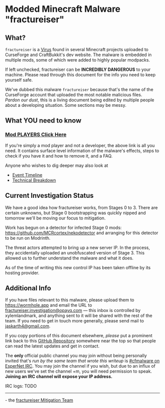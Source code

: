# Modded Minecraft Malware "fractureiser"

## What?
`fractureiser` is a [Virus](https://en.wikipedia.org/wiki/Computer_virus) found in several Minecraft projects uploaded to CurseForge and CraftBukkit's dev website. The malware is embedded in multiple mods, some of which were added to highly popular modpacks.

If left unchecked, fractureiser can be **INCREDIBLY DANGEROUS** to your machine. Please read through this document for the info you need to keep yourself safe.

We've dubbed this malware `fractureiser` because that's the name of the CurseForge account that uploaded the most notable malicious files.  
*Pardon our dust*, this is a living document being edited by multiple people about a developing situation. Some sections may be messy.

## What YOU need to know

### [Mod PLAYERS Click Here](docs/users.md)

If you're simply a mod player and not a developer, the above link is all you need. It contains surface level information of the malware's effects, steps to check if you have it and how to remove it, and a FAQ.

Anyone who wishes to dig deeper may also look at
* [Event Timeline](docs/timeline.md)
* [Technical Breakdown](docs/tech.md)

## Current Investigation Status
We have a good idea how fractureiser works, from Stages 0 to 3. There are certain
unknowns, but Stage 0 bootstrapping was quickly nipped and tomorrow we'll be moving our
focus to mitigation.

Work has begun on a detector for infected Stage 0 mods:
https://github.com/MCRcortex/nekodetector and arranging for this detector to be run on
Modrinth.

The threat actors attempted to bring up a new server IP. In the process, they accidentally
uploaded an unobfuscated version of Stage 3. This allowed us to further understand the
malware and what it does.

As of the time of writing this new control IP has been taken offline by its hosting provider.

## Additional Info

If you have files relevant to this malware, please upload them to https://wormhole.app and email the URL to fractureiser.investigation@opayq.com — this inbox is controlled by xylemlandmark, and anything sent to it will be shared with the rest of the team. If you need to get in touch more generally, please send mail to jaskarth4@gmail.com.

If you copy portions of this document elsewhere, *please* put a prominent link back to this [GitHub Repository](https://github.com/fractureiser-investigation/fractureiser) somewhere near the top so that people can read the latest updates and get in contact.

The **only** official public channel you may join without being personally invited that's *run by the same team that wrote this writeup* is [#cfmalware on EsperNet IRC](https://webchat.esper.net/?channels=cfmalware). 
You may join the channel if you wish, but due to an influx of new users we've set the channel +m, you will need permission to speak. **Joining an IRC channel will expose your IP address.**

IRC logs: TODO

---

\- the [fractureiser Mitigation Team](docs/credits.md)
